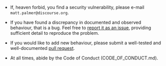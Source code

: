 * If, heaven forbid, you find a security vulnerability, please e-mail
  `matt.palmer@discourse.org`.

* If you have found a discrepancy in documented and observed behaviour, that
  is a bug.  Feel free to [report it as an
  issue](https://github.com/discourse/config_skeleton/issues), providing
  sufficient detail to reproduce the problem.

* If you would like to add new behaviour, please submit a well-tested and
  well-documented [pull
  request](https://github.com/discourse/config_skeleton/pulls).

* At all times, abide by the Code of Conduct (CODE_OF_CONDUCT.md).
